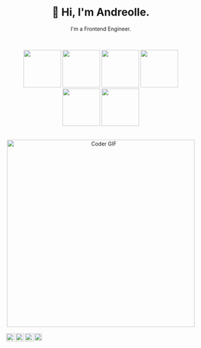 <div align="center">
  <h1>👋 Hi, I'm Andreolle.</h1>
  <p>I'm a Frontend Engineer.</p>
</div>
<br>
<br>
<div align="center">
  <img src="https://media3.giphy.com/media/ln7z2eWriiQAllfVcn/200w.webp" width="100" />
  <img src="https://i.giphy.com/media/eNAsjO55tPbgaor7ma/200w.webp" width="100" />
  <img src="https://i.giphy.com/media/VgGthkhUvGgOit7Y9i/200.webp" width="100" />
  <img src="https://media3.giphy.com/media/kdFc8fubgS31b8DsVu/giphy.webp" width="100" />
  <img src="https://i.giphy.com/media/KzJkzjggfGN5Py6nkT/200.webp" width="100" />
  <img src="https://i.giphy.com/media/IdyAQJVN2kVPNUrojM/200.webp" width="100" />
</div>
<br>
<br>
<div align="center">
  <img src="https://media.giphy.com/media/SWoSkN6DxTszqIKEqv/giphy.gif" alt="Coder GIF" width="500">
</div>
<br>
<a href="https://twitter.com/pirate_monke" target="blank">
  <img align="left" alt="Andreolle Dantas | Twitter" width="22px" src="https://cdn.jsdelivr.net/npm/simple-icons@v3/icons/twitter.svg" />
</a>
<a href="https://www.linkedin.com/in/andreolledantas/" target="blank">
  <img align="left" alt="Andreolle's Linkdein" width="22px" src="https://cdn.jsdelivr.net/npm/simple-icons@v3/icons/linkedin.svg" />
</a>
<a href="mailto:andreolle18@gmail.com">
  <img align="left" alt="Andreolle's Email" width="22px" src="https://cdn.jsdelivr.net/npm/simple-icons@v3/icons/gmail.svg" />
</a>
<a href="https://www.instagram.com/_adnts/" target="blank">
  <img align="left" src="https://cdn.jsdelivr.net/npm/simple-icons@3.0.1/icons/instagram.svg" alt="dephraiim" height="20" width="20" />
</a>
